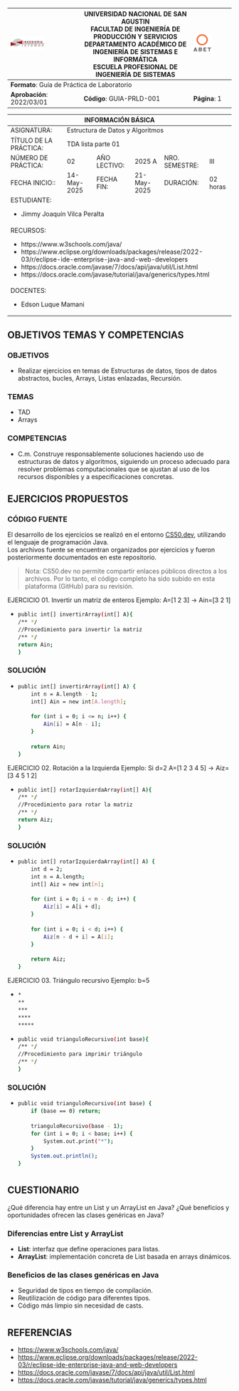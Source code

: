 <div align="center">
<table>
    <theader>
        <tr>
            <td><img src="https://github.com/rescobedoq/pw2/blob/main/epis.png?raw=true" alt="EPIS" style="width:50%; height:auto"/></td>
            <th>
                <span style="font-weight:bold;">UNIVERSIDAD NACIONAL DE SAN AGUSTIN</span><br />
                <span style="font-weight:bold;">FACULTAD DE INGENIERÍA DE PRODUCCIÓN Y SERVICIOS</span><br />
                <span style="font-weight:bold;">DEPARTAMENTO ACADÉMICO DE INGENIERÍA DE SISTEMAS E INFORMÁTICA</span><br />
                <span style="font-weight:bold;">ESCUELA PROFESIONAL DE INGENIERÍA DE SISTEMAS</span>
            </th>
            <td><img src="https://github.com/rescobedoq/pw2/blob/main/abet.png?raw=true" alt="ABET" style="width:50%; height:auto"/></td>
        </tr>
    </theader>
    <tbody>
        <tr><td colspan="3"><span style="font-weight:bold;">Formato</span>: Guía de Práctica de Laboratorio</td></tr>
        <tr><td><span style="font-weight:bold;">Aprobación</span>:  2022/03/01</td><td><span style="font-weight:bold;">Código</span>: GUIA-PRLD-001</td><td><span style="font-weight:bold;">Página</span>: 1</td></tr>
    </tbody>
</table>
</div>


<table>
<theader>
<tr><th colspan="6">INFORMACIÓN BÁSICA</th></tr>
</theader>
<tbody>
<tr><td>ASIGNATURA:</td><td colspan="5">Estructura de Datos y Algoritmos</td></tr>
<tr><td>TÍTULO DE LA PRÁCTICA:</td><td colspan="5">TDA lista parte 01</td></tr>
<tr>
<td>NÚMERO DE PRÁCTICA:</td><td>02</td><td>AÑO LECTIVO:</td><td>2025 A</td><td>NRO. SEMESTRE:</td><td>III</td>
</tr>
<tr>
<td>FECHA INICIO::</td><td>14-May-2025</td><td>FECHA FIN:</td><td>21-May-2025</td><td>DURACIÓN:</td><td>02 horas</td>
</tr>
<tr><td colspan="6">ESTUDIANTE:
<ul>
<li>Jimmy Joaquín Vilca Peralta</li>
</ul>
</td>
</<tr>
<tr><td colspan="6">RECURSOS:
    <ul>
        <li>https://www.w3schools.com/java/</li>
        <li>https://www.eclipse.org/downloads/packages/release/2022-03/r/eclipse-ide-enterprise-java-and-web-developers</li>
        <li>https://docs.oracle.com/javase/7/docs/api/java/util/List.html</li>
        <li>https://docs.oracle.com/javase/tutorial/java/generics/types.html</li>
    </ul>
</td>
</<tr>
<tr><td colspan="6">DOCENTES:
<ul>
<li>Edson Luque Mamani</li>
</ul>
</td>
</<tr>
</tdbody>
</table>


## OBJETIVOS TEMAS Y COMPETENCIAS

### OBJETIVOS

- Realizar ejercicios en temas de Estructuras de datos, tipos de datos abstractos, bucles, Arrays, Listas enlazadas, Recursión.

### TEMAS
- TAD
- Arrays

### COMPETENCIAS

- C.m. Construye responsablemente soluciones haciendo uso de estructuras de datos y algoritmos, siguiendo un proceso adecuado para resolver problemas computacionales que se ajustan al uso de los recursos disponibles y a especificaciones concretas.

## EJERCICIOS PROPUESTOS

### CÓDIGO FUENTE

El desarrollo de los ejercicios se realizó en el entorno [CS50.dev](https://cs50.dev/), utilizando el lenguaje de programación Java.  
Los archivos fuente se encuentran organizados por ejercicios y fueron posteriormente documentados en este repositorio.

> Nota: CS50.dev no permite compartir enlaces públicos directos a los archivos. Por lo tanto, el código completo ha sido subido en esta plataforma (GitHub) para su revisión.


EJERCICIO 01. Invertir un matriz de enteros
Ejemplo:
A=[1 2 3] -> Ain=[3 2 1]
- ```sh
  public int[] invertirArray(int[] A){
  /** */
  //Procedimiento para invertir la matriz
  /** */
  return Ain;
  }
  ```
### SOLUCIÓN
- ```sh
  public int[] invertirArray(int[] A) {
      int n = A.length - 1;
      int[] Ain = new int[A.length];
  
      for (int i = 0; i <= n; i++) {
          Ain[i] = A[n - i];
      }
  
      return Ain;
  }
  ```

EJERCICIO 02. Rotación a la Izquierda
Ejemplo:
Si d=2
A=[1 2 3 4 5] -> Aiz=[3 4 5 1 2]
- ```sh
  public int[] rotarIzquierdaArray(int[] A){
  /** */
  //Procedimiento para rotar la matriz
  /** */
  return Aiz;
  }
  ```
### SOLUCIÓN
- ```sh
  public int[] rotarIzquierdaArray(int[] A) {
      int d = 2;
      int n = A.length;
      int[] Aiz = new int[n];
  
      for (int i = 0; i < n - d; i++) {
          Aiz[i] = A[i + d];
      }
  
      for (int i = 0; i < d; i++) {
          Aiz[n - d + i] = A[i];
      }
  
      return Aiz;
  }
  ```

EJERCICIO 03. Triángulo recursivo
Ejemplo:
b=5
- ```sh
  *
  **
  ***
  ****
  *****
  ```
- ```sh
  public void trianguloRecursivo(int base){
  /** */
  //Procedimiento para imprimir triángulo
  /** */
  }
  ```
### SOLUCIÓN
- ```sh
  public void trianguloRecursivo(int base) {
      if (base == 0) return;
  
      trianguloRecursivo(base - 1);
      for (int i = 0; i < base; i++) {
          System.out.print("*");
      }
      System.out.println();
  }
  ```

#

## CUESTIONARIO
¿Qué diferencia hay entre un List y un ArrayList en Java? ¿Qué beneficios y oportunidades ofrecen las clases genéricas en Java?
### Diferencias entre List y ArrayList
- **List**: interfaz que define operaciones para listas.
- **ArrayList**: implementación concreta de List basada en arrays dinámicos.

### Beneficios de las clases genéricas en Java
- Seguridad de tipos en tiempo de compilación.
- Reutilización de código para diferentes tipos.
- Código más limpio sin necesidad de casts.

#

## REFERENCIAS
- https://www.w3schools.com/java/
- https://www.eclipse.org/downloads/packages/release/2022-03/r/eclipse-ide-enterprise-java-and-web-developers
- https://docs.oracle.com/javase/7/docs/api/java/util/List.html
- https://docs.oracle.com/javase/tutorial/java/generics/types.html
